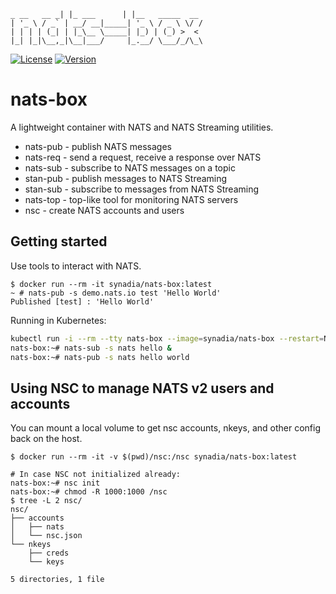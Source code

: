 ```
_ __   __ _| |_ ___      | |__   _____  __
| '_ \ / _` | __/ __|_____| '_ \ / _ \ \/ /
| | | | (_| | |_\__ \_____| |_) | (_) >  < 
|_| |_|\__,_|\__|___/     |_.__/ \___/_/\_\                                           
```

[![License][License-Image]][License-Url]
[![Version](https://d25lcipzij17d.cloudfront.net/badge.svg?id=go&type=5&v=0.3.0)](https://github.com/nats-io/nats-box/releases/tag/v0.3.0)

[License-Url]: https://www.apache.org/licenses/LICENSE-2.0
[License-Image]: https://img.shields.io/badge/License-Apache2-blue.svg

# nats-box

A lightweight container with NATS and NATS Streaming utilities.

* nats-pub - publish NATS messages
* nats-req - send a request, receive a response over NATS
* nats-sub - subscribe to NATS messages on a topic
* stan-pub - publish messages to NATS Streaming
* stan-sub - subscribe to messages from NATS Streaming
* nats-top - top-like tool for monitoring NATS servers
* nsc      - create NATS accounts and users

## Getting started

Use tools to interact with NATS.

```
$ docker run --rm -it synadia/nats-box:latest
~ # nats-pub -s demo.nats.io test 'Hello World'
Published [test] : 'Hello World'
```

Running in Kubernetes:

```sh
kubectl run -i --rm --tty nats-box --image=synadia/nats-box --restart=Never
nats-box:~# nats-sub -s nats hello &
nats-box:~# nats-pub -s nats hello world 
```

## Using NSC to manage NATS v2 users and accounts

You can mount a local volume to get nsc accounts, nkeys, and other config back on the host.

```
$ docker run --rm -it -v $(pwd)/nsc:/nsc synadia/nats-box:latest

# In case NSC not initialized already:
nats-box:~# nsc init
nats-box:~# chmod -R 1000:1000 /nsc
$ tree -L 2 nsc/
nsc/
├── accounts
│   ├── nats
│   └── nsc.json
└── nkeys
    ├── creds
    └── keys

5 directories, 1 file
```

